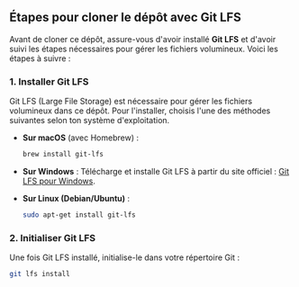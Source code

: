 

## Étapes pour cloner le dépôt avec Git LFS

Avant de cloner ce dépôt, assure-vous d'avoir installé **Git LFS** et d'avoir suivi les étapes nécessaires pour gérer les fichiers volumineux. Voici les étapes à suivre :

### 1. **Installer Git LFS**
   Git LFS (Large File Storage) est nécessaire pour gérer les fichiers volumineux dans ce dépôt. Pour l'installer, choisis l'une des méthodes suivantes selon ton système d'exploitation.

   - **Sur macOS** (avec Homebrew) :
     ```bash
     brew install git-lfs
     ```

   - **Sur Windows** :
     Télécharge et installe Git LFS à partir du site officiel : [Git LFS pour Windows](https://git-lfs.github.com/).

   - **Sur Linux (Debian/Ubuntu)** :
     ```bash
     sudo apt-get install git-lfs
     ```

### 2. **Initialiser Git LFS**
   Une fois Git LFS installé, initialise-le dans votre répertoire Git :

   ```bash
   git lfs install
